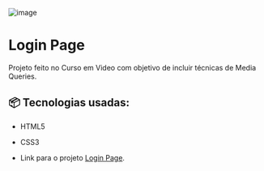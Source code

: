 
![image](https://github.com/jpsantosss/login-page/assets/125620461/3b341e89-e0c1-45fe-a085-15814a7d417f)


# Login Page

Projeto feito no Curso em Video com objetivo de incluir técnicas de Media Queries.

## 📦 Tecnologias usadas:

* HTML5
* CSS3

* Link para o projeto [Login Page](https://jpsantosss.github.io/login-page/).

